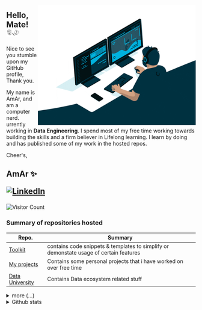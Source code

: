 <!---
   IF YOU INTEND TO COPY THE CODE, PLEASE SAY THANK YOU TO AMARESWAR.N@GMAIL.COM
 
-->
<p float="right">
  <img width="420px" height="320px" style="float: right;" align="right" src="https://github.com/amareswar-n/amareswar-n/raw/main/Working.gif"/>
</p>

## Hello, Mate! <img src="https://github.com/amareswar-n/amareswar-n/raw/main/down-pointing.gif" width="32px" height="20px">
Nice to see you stumble upon my GitHub profile, Thank you. 

My name is AmAr, and am a computer nerd. urrently working in **Data Engineering**. I spend most of my free time working towards building the skills and a firm believer in Lifelong learning. I learn by doing and has published some of my work in the hosted repos. 

                                                                                           
 Cheer's, <br />
 <h2> AmAr ✨</br>
    <p><a href="https://www.linkedin.com/in/amareswar/">
<img src="https://img.shields.io/badge/LinkedIn--_.svg?style=social&amp;logo=linkedin" alt="LinkedIn" width="100" height="30">
</a></p>
</h2>


![Visitor Count](https://profile-counter.glitch.me/amareswar-n/count.svg)

<h3>Summary of repositories hosted </h3>

| Repo.         | Summary       |
| ------------- | ------------- |
| [Toolkit](https://github.com/amareswar-n/ToolKit)  | contains code snippets & templates to simplify or demonstate usage of certain features   |
| [My projects](https://github.com/amareswar-n/My-Projects) | Contains some personal projects that i have worked on over free time  |
| [Data University](https://github.com/amareswar-n/Data-University) | Contains Data ecosystem related stuff  |

<!-- #### 🔧 I’m currently working on <br />  
Python  R SQL JAVA C VB JavaScript AWS GCP EXCEL UNIX POWERSHELL BATCH
<br /> 
 #### 🌱 I’m currently learning <br /> 
 SCALA Node.js DSA
-->
<details>
  <summary>more (...) </summary>
 
## About Me 
 
<p>I always had an interest in technology from a very early age, because of my passion for watching sci-fi movies and TV series; stories that were based on or soaked in computers, robots, spaceships with a central intelligence units or newely termed as “AI”. I was first introduced to computer in school with LOGO programming language and was fascinated to draw a TRIANGLE and obsessed with the ability to control the cursor through programming/coding. The feeling of finishing the code of a certain application, and watching the computer “live” in the way you pre-determined it is unbelievable. <p/> 
 <p>
 It was my first year at graduation, when I saw the first "hello world!" C program, well it looked quite obvious to me and I started loving coding. I did my bachelor's in Electrical Engineering but my love towards computers has never faded. It has always fascinated me how I can reuse a piece of silicon in so many ways. I've had a huge quench of knowledge when I saw the first computer, and that quench has been heavily increased over time. There's nothing boring about it, lot of theory to start obviously, but almost everything can be tested with a simple computer by hand. There's no limit what can be done with a computer, and above all, it never quits. <p /> 
 
Computer has been my first love, and I can guarantee will accompany me to heaven (or hell, whatever!), and it still amazes me everyday when I switch on my laptop, thinking about the things that are happening almost instantaneously inside the chasis. <br /> 

It is a work of art, indeed. <br /> 
 
I am a firm believer in “⚡ **You'll never know everything about anything, especially something you love.** ⚡” and spend much of the time skilling, reskilling & [upskilling](https://bangaloremirror.indiatimes.com/bangalore/others/upskill-or-be-left-behind/articleshow/72705220.cms) my skills. There have been many good people who have assited me in learning this craft, and I try to pay that forward by helping others who may be newer than me. 


</details>
<details>
 <br />
 <br />
 <summary>Github stats</summary>
  <p align="left"> <img src="https://github-readme-stats.vercel.app/api?username=amareswar-n&show_icons=true alt="amareswar-n" /> 
</details>

 <!--
**amareswar-n/amareswar-n** is a ✨ _special_ ✨ repository because its `README.md` (this file) appears on your GitHub profile.

Here are some ideas to get you started:

- 🔭 I’m currently working on ...
- 🌱 I’m currently learning ...
- 👯 I’m looking to collaborate on ...
- 🤔 I’m looking for help with ...
- 💬 Ask me about ...
- 📫 How to reach me: ...
- 😄 Pronouns: ...
- ⚡ Fun fact: ...
-->
